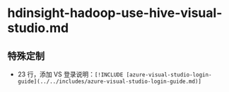 # hdinsight-hadoop-use-hive-visual-studio.md

## 特殊定制

* 23 行，添加 VS 登录说明：`[!INCLUDE [azure-visual-studio-login-guide](../../includes/azure-visual-studio-login-guide.md)]`
